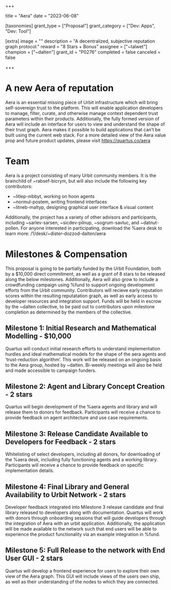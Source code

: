 +++

title = "Aera"
date = "2023-06-08"

[taxonomies]
grant_type = ["Proposal"]
grant_category = ["Dev: Apps", "Dev: Tool"]

[extra]
image = ""
description = "A decentralized, subjective reputation graph protocol."
reward = "8 Stars + Bonus"
assignee = ["~talwet"]
champion = ["~dalten"]
grant_id = "P0276"
completed = false
canceled = false

+++

# A new Aera of reputation

Aera is an essential missing piece of Urbit infrastructure which will bring self-sovereign trust to the platform. This will enable application developers to manage, filter, curate, and otherwise manage context dependent trust parameters within their products. Additionally, the fully formed version of Aera will include an interface for users to view and understand the shape of their trust graph. Aera makes it possible to build applications that can’t be built using the current web stack. For a more detailed view of the Aera value prop and future product updates, please visit https://quartus.co/aera

# Team
Aera is a project consisting of many Urbit community members. It is the brainchild of ~rabsef-bicrym, but will also include the following key contributors:
- ~litlep-nibbyt, working on hoon agents
- ~normul-postem, writing frontend interfaces
- ~litneb-maltyp, designing graphical user interface & visual content

Additionally, the project has a variety of other advisors and participants, including ~sarlev-sarsen, ~sicdev-pilnup, ~sogrum-savluc, and ~datnut-pollen. For anyone interested in participating, download the %aera desk to learn more: /1/desk/~dister-dozzod-dalten/aera

# Milestones & Compensation
This proposal is going to be partially funded by the Urbit Foundation, both by a $10,000 direct commitment, as well as a grant of 8 stars to be released along the below milestones. Additionally, Aera will also grow to include a crowdfunding campaign using %fund to support ongoing development efforts from the Urbit community. Contributors will recieve early reputation scores within the resulting reputatation graph, as well as early access to developer resources and integration support. Funds will be held in escrow by the ~dalten collective, to be paid out to contributors upon milestone completion as determined by the members of the collective.

## Milestone 1: Initial Research and Mathematical Modelling - $10,000
Quartus will conduct initial research efforts to understand implementation hurdles and ideal mathematical models for the shape of the aera agents and ‘trust-reduction algorithm’. This work will be released on an ongoing basis to the Aera group, hosted by ~dalten. Bi-weekly meetings will also be held and made accessible to campaign funders.

## Milestone 2: Agent and Library Concept Creation - 2 stars
Quartus will begin development of the %aera agents and library and will release them to donors for feedback. Participants will receive a chance to provide feedback on agent architecture and use case requirements.

## Milestone 3: Release Candidate Available to Developers for Feedback - 2 stars
Whitelisting of select developers, including all donors, for downloading of the %aera desk, including fully functioning agents and a working library. Participants will receive a chance to provide feedback on specific implementation details. 

## Milestone 4: Final Library and General Availability to Urbit Network - 2 stars
Developer feedback integrated into Milestone 3 release candidate and final library released to developers along with documentation. Quartus will work with donors through onboarding sessions that will guide developers through the integration of Aera with an urbit application.  Additionally, the application will be made available to the network such that end users will be able to experience the product functionality via an example integration in %fund.

## Milestone 5: Full Release to the network with End User GUI - 2 stars
Quartus will develop a frontend experience for users to explore their own view of the Aera graph. This GUI will include views of the users own ship, as well as their understanding of the nodes to which they are connected.
